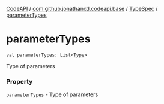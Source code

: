 [CodeAPI](../../index.md) / [com.github.jonathanxd.codeapi.base](../index.md) / [TypeSpec](index.md) / [parameterTypes](.)

# parameterTypes

`val parameterTypes: List<`[`Type`](http://docs.oracle.com/javase/6/docs/api/java/lang/reflect/Type.html)`>`

Type of parameters

### Property

`parameterTypes` - Type of parameters